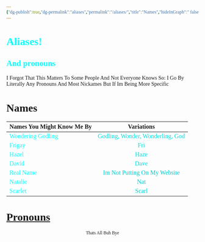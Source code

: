 ```yaml
---
{"dg-publish":true,"dg-permalink":"aliases","permalink":"/aliases/","title":"Names","hideInGraph":" false","tags":["Tagless"],"dgShowToc":true,"noteIcon":""}
---
```


<style id="Force_Custom_Fonts" type="text/css">@font-face{font-style:normal;font-family:"Merriweather";src:local("Merriweather")}@font-face{font-style:bolder;font-family:"Merriweather";src:local("Merriweather")}@font-face{font-style:normal;font-family:"Merriweather";src:local("Merriweather");unicode-range:U+0-FF,U+2E80-9FFF,U+F900-FAFF,U+FE30-FE4F,U+20000-2FA1F}@font-face{font-style:bolder;font-family:"Merriweather";src:local("Merriweather");unicode-range:U+0-FF,U+2E80-9FFF,U+F900-FAFF,U+FE30-FE4F,U+20000-2FA1F}@font-face{font-style:normal;font-family:"Merriweather";src:local("Merriweather");unicode-range:U+0-FF}@font-face{font-style:bolder;font-family:"Merriweather";src:local("Merriweather");unicode-range:U+0-FF}:not(pre):not(code):not(textarea):not(tt):not(kbd):not(samp):not(var){font-family:"Merriweather"!important}pre,code,textarea,tt,kbd,samp,var{font-family:monospace!important}pre *,code *,textarea *,tt *,kbd *,samp *,var *{font-family:monospace!important}</style>

# <span style="color:#00FFFF">Aliases!</span>
## <span style="color:#00FFFF">And pronouns</span>
I Forgot That This Matters To Some People And Not Everyone Knows So: I Go By Literally Any Pronouns And Most Nickames But If Im Being More Specific

# Names

| Names You Might Know Me By                           |                             Variations                              |
| ---------------------------------------------------- | :-----------------------------------------------------------------: |
| <span style="color:#00FFFF">Wondering Godling</span> | <span style="color:#00DDDD">Godling, Wonder, Wonderling, God</span> |
| <span style="color:#00FFFF">Frigay</span>            |               <span style="color:#00DDDD">Fri</span>                |
| <span style="color:#00FFFF">Hazel</span>             |               <span style="color:#00DDDD">Haze</span>               |
| <span style="color:#00FFFF">David</span>             |               <span style="color:#00DDDD">Dave</span>               |
| <span style="color:#00FFFF">Real Name</span>         |   <span style="color:#00CCCC">Im Not Putting On My Website</span>   |
| <span style="color:#00FFFF">Natalie</span>           |               <span style="color:#00CCCC">Nat</span>                |
| <span style="color:#00FFFF">Scarlet</span>           |              <span style="color:#00CCCC">Scarl</span>               |

# [Pronouns](https://en.pronouns.page/@WonderingGodling)










<center><sub>Thats All  Buh Bye</sub></center>
